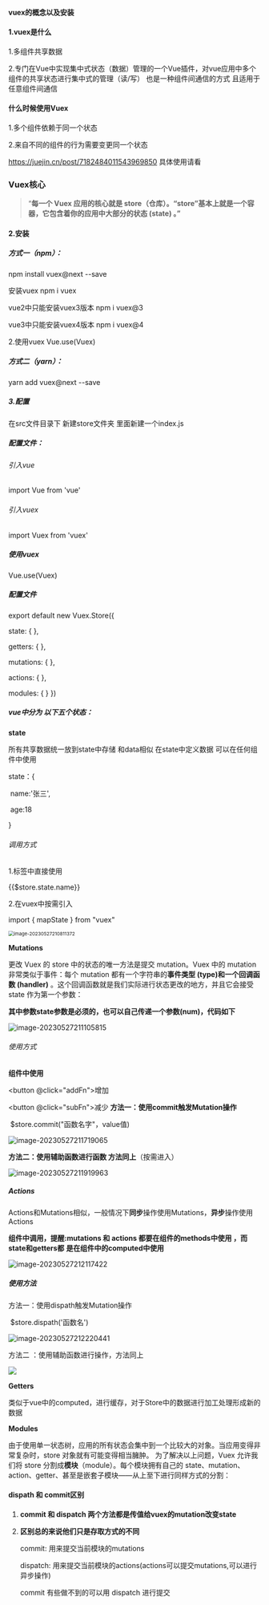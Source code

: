 #### vuex的概念以及安装

#### 1.vuex是什么

   1.多组件共享数据

  2.专门在Vue中实现集中式状态（数据）管理的一个Vue插件，对vue应用中多个组件的共享状态进行集中式的管理（读/写） 也是一种组件间通信的方式 且适用于任意组件间通信

#### 什么时候使用Vuex

 1.多个组件依赖于同一个状态

 2.来自不同的组件的行为需要变更同一个状态

https://juejin.cn/post/7182484011543969850  具体使用请看

### Vuex核心

> “**每一个 Vuex 应用的核心就是 store（仓库）。“store”基本上就是一个容器，它包含着你的应用中大部分的状态 (state) 。”**

#### 2.安装

#####   方式一（npm）：

npm install vuex@next --save

安装vuex     npm i vuex

vue2中只能安装vuex3版本  npm i vuex@3

vue3中只能安装vuex4版本  npm i vuex@4

2.使用vuex       Vue.use(Vuex)



##### 方式二（yarn）：

yarn add vuex@next --save

  

##### 3.配置

 在src文件目录下 新建store文件夹 里面新建一个index.js

##### 	配置文件：

###### 引入vue

import Vue from 'vue'

###### 引入vuex

 import Vuex from 'vuex'

##### 使用vuex

 Vue.use(Vuex)

##### 配置文件

 export default new Vuex.Store({ 

 state: {   },  

 getters: {  }, 

 mutations: {  }, 

 actions: {  }, 

 modules: {  } })

##### vue中分为 以下五个状态：

**state** 

  所有共享数据统一放到state中存储 和data相似 在state中定义数据 可以在任何组件中使用

state：{

​	name:'张三',

​	age:18

}

###### 调用方式 

1.标签中直接使用

<div>{{$store.state.name}}</div>

2.在vuex中按需引入

 import { mapState } from "vuex"

<img src="C:\Users\G1330\AppData\Roaming\Typora\typora-user-images\image-20230527210811372.png" alt="image-20230527210811372" style="zoom: 67%;" />

<div><div>

**Mutations** 

更改 Vuex 的 store 中的状态的唯一方法是提交 mutation。Vuex 中的 mutation 非常类似于事件：每个 mutation 都有一个字符串的**事件类型 (type)和一个回调函数 (handler)** 。这个回调函数就是我们实际进行状态更改的地方，并且它会接受 state 作为第一个参数：

**其中参数state参数是必须的，也可以自己传递一个参数(num)，代码如下**

![image-20230527211105815](C:\Users\G1330\AppData\Roaming\Typora\typora-user-images\image-20230527211105815.png)

###### 使用方式

**组件中使用**

<button @click="addFn">增加</button>

 <button @click="subFn">减少</button>
**方法一：使用commit触发Mutation操作**

​	$store.commit("函数名字"，value值)

![image-20230527211719065](C:\Users\G1330\AppData\Roaming\Typora\typora-user-images\image-20230527211719065.png)

**方法二：使用辅助函数进行函数 方法同上**（按需进入）

![image-20230527211919963](C:\Users\G1330\AppData\Roaming\Typora\typora-user-images\image-20230527211919963.png)

##### Actions

Actions和Mutations相似，一般情况下**同步**操作使用Mutations，**异步**操作使用Actions

**组件中调用，提醒:mutations 和 actions 都要在组件的methods中使用 ，而state和getters都**
**是在组件中的computed中使用**

![image-20230527212117422](C:\Users\G1330\AppData\Roaming\Typora\typora-user-images\image-20230527212117422.png)

##### 使用方法

  方法一：使用dispath触发Mutation操作

​	$store.dispath('函数名')

![image-20230527212220441](C:\Users\G1330\AppData\Roaming\Typora\typora-user-images\image-20230527212220441.png)

方法二 ：使用辅助函数进行操作，方法同上

![ ](C:\Users\G1330\AppData\Roaming\Typora\typora-user-images\image-20230527212308276.png)

**Getters**

类似于vue中的computed，进行缓存，对于Store中的数据进行加工处理形成新的数据

**Modules**

由于使用单一状态树，应用的所有状态会集中到一个比较大的对象。当应用变得非常复杂时，store 对象就有可能变得相当臃肿。 为了解决以上问题，Vuex 允许我们将 store 分割成**模块**（module）。每个模块拥有自己的 state、mutation、action、getter、甚至是嵌套子模块——从上至下进行同样方式的分割：



#### dispath 和 commit区别

1. **commit 和 dispatch 两个方法都是传值给vuex的mutation改变state**

2. **区别总的来说他们只是存取方式的不同**

   commit: 用来提交当前模块的mutations

   dispatch: 用来提交当前模块的actions(actions可以提交mutations,可以进行异步操作)

   commit 有些做不到的可以用 dispatch 进行提交
